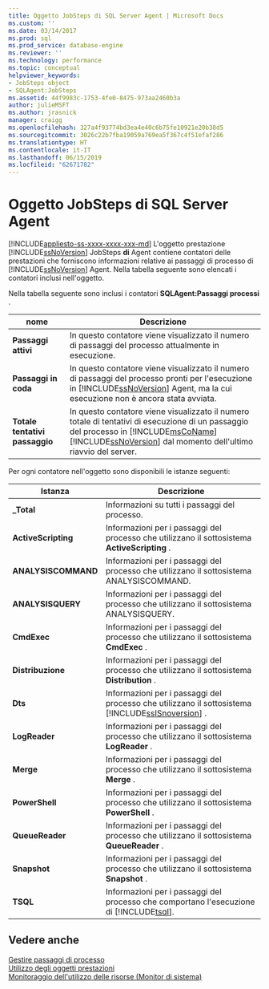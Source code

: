 ```yaml
---
title: Oggetto JobSteps di SQL Server Agent | Microsoft Docs
ms.custom: ''
ms.date: 03/14/2017
ms.prod: sql
ms.prod_service: database-engine
ms.reviewer: ''
ms.technology: performance
ms.topic: conceptual
helpviewer_keywords:
- JobSteps object
- SQLAgent:JobSteps
ms.assetid: 44f9983c-1753-4fe0-8475-973aa2460b3a
author: julieMSFT
ms.author: jrasnick
manager: craigg
ms.openlocfilehash: 327a4f93774bd3ea4e40c6b75fe10921e20b38d5
ms.sourcegitcommit: 3026c22b7fba19059a769ea5f367c4f51efaf286
ms.translationtype: HT
ms.contentlocale: it-IT
ms.lasthandoff: 06/15/2019
ms.locfileid: "62671782"
---
```

# <a name="sql-server-agent-jobsteps-object"></a>Oggetto JobSteps di SQL Server Agent
[!INCLUDE[appliesto-ss-xxxx-xxxx-xxx-md](../../includes/appliesto-ss-xxxx-xxxx-xxx-md.md)]
  L'oggetto prestazione [!INCLUDE[ssNoVersion](../../includes/ssnoversion-md.md)] JobSteps **di** Agent contiene contatori delle prestazioni che forniscono informazioni relative ai passaggi di processo di [!INCLUDE[ssNoVersion](../../includes/ssnoversion-md.md)] Agent. Nella tabella seguente sono elencati i contatori inclusi nell'oggetto.  
  
 Nella tabella seguente sono inclusi i contatori **SQLAgent:Passaggi processi** .  
  
|nome|Descrizione|  
|----------|-----------------|  
|**Passaggi attivi**|In questo contatore viene visualizzato il numero di passaggi del processo attualmente in esecuzione.|  
|**Passaggi in coda**|In questo contatore viene visualizzato il numero di passaggi del processo pronti per l'esecuzione in [!INCLUDE[ssNoVersion](../../includes/ssnoversion-md.md)] Agent, ma la cui esecuzione non è ancora stata avviata.|  
|**Totale tentativi passaggio**|In questo contatore viene visualizzato il numero totale di tentativi di esecuzione di un passaggio del processo in [!INCLUDE[msCoName](../../includes/msconame-md.md)] [!INCLUDE[ssNoVersion](../../includes/ssnoversion-md.md)] dal momento dell'ultimo riavvio del server.|  
  
 Per ogni contatore nell'oggetto sono disponibili le istanze seguenti:  
  
|Istanza|Descrizione|  
|--------------|-----------------|  
|**_Total**|Informazioni su tutti i passaggi del processo.|  
|**ActiveScripting**|Informazioni per i passaggi del processo che utilizzano il sottosistema **ActiveScripting** .|  
|**ANALYSISCOMMAND**|Informazioni per i passaggi del processo che utilizzano il sottosistema ANALYSISCOMMAND.|  
|**ANALYSISQUERY**|Informazioni per i passaggi del processo che utilizzano il sottosistema ANALYSISQUERY.|  
|**CmdExec**|Informazioni per i passaggi del processo che utilizzano il sottosistema **CmdExec** .|  
|**Distribuzione**|Informazioni per i passaggi del processo che utilizzano il sottosistema **Distribution** .|  
|**Dts**|Informazioni per i passaggi del processo che utilizzano il sottosistema [!INCLUDE[ssISnoversion](../../includes/ssisnoversion-md.md)] .|  
|**LogReader**|Informazioni per i passaggi del processo che utilizzano il sottosistema **LogReader** .|  
|**Merge**|Informazioni per i passaggi del processo che utilizzano il sottosistema **Merge** .|  
|**PowerShell**|Informazioni per i passaggi del processo che utilizzano il sottosistema **PowerShell** .|  
|**QueueReader**|Informazioni per i passaggi del processo che utilizzano il sottosistema **QueueReader** .|  
|**Snapshot**|Informazioni per i passaggi del processo che utilizzano il sottosistema **Snapshot** .|  
|**TSQL**|Informazioni per i passaggi del processo che comportano l'esecuzione di [!INCLUDE[tsql](../../includes/tsql-md.md)].|  
  
## <a name="see-also"></a>Vedere anche  
 [Gestire passaggi di processo](../../ssms/agent/manage-job-steps.md)   
 [Utilizzo degli oggetti prestazioni](../../ssms/agent/use-performance-objects.md)   
 [Monitoraggio dell'utilizzo delle risorse &#40;Monitor di sistema&#41;](../../relational-databases/performance-monitor/monitor-resource-usage-system-monitor.md)  
  
  
